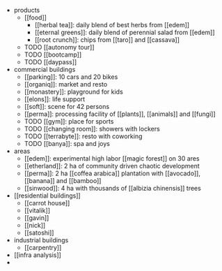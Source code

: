 - products
	- [[food]]
		- [[herbal tea]]: daily blend of best herbs from [[edem]]
		- [[eternal greens]]: daily blend of perennial salad from [[edem]]
		- [[root crunch]]: chips from [[taro]] and [[cassava]]
	- TODO [[autonomy tour]]
	- TODO [[bootcamp]]
	- TODO [[daypass]]
- commercial buildings
	- [[parking]]: 10 cars and 20 bikes
	- [[organiq]]: market and resto
	- [[monastery]]: playground for kids
	- [[elons]]: life support
	- [[soft]]: scene for 42 persons
	- [[perma]]: processing facility of [[plants]], [[animals]] and [[fungi]]
	- TODO [[gym]]: place for sports
	- TODO [[changing room]]: showers with lockers
	- TODO [[terrabyte]]: resto with coworking
	- TODO [[banya]]: spa and joys
- areas
	- [[edem]]: experimental high labor [[magic forest]] on 30 ares
	- [[etherland]]: 2 ha of community driven chaotic development
	- [[perma]]: 2 ha [[coffea arabica]] plantation with [[avocado]], [[banana]] and [[bamboo]]
	- [[sinwood]]: 4 ha with thousands of [[albizia chinensis]] trees
- [[residential buildings]]
	- [[carrot house]]
	- [[vitalik]]
	- [[gavin]]
	- [[nick]]
	- [[satoshi]]
- industrial buildings
	- [[carpentry]]
- [[infra analysis]]
-